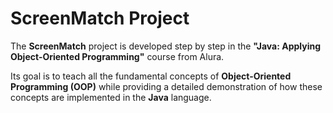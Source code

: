 # ScreenMatch Project  

The **ScreenMatch** project is developed step by step in the **"Java: Applying Object-Oriented Programming"** course from Alura.  

Its goal is to teach all the fundamental concepts of **Object-Oriented Programming (OOP)** while providing a detailed demonstration of how these concepts are implemented in the **Java** language.  
